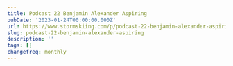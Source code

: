 ```yaml
---
title: Podcast 22 Benjamin Alexander Aspiring
pubDate: '2023-01-24T00:00:00.000Z'
url: https://www.stormskiing.com/p/podcast-22-benjamin-alexander-aspiring
slug: podcast-22-benjamin-alexander-aspiring
description: ''
tags: []
changefreq: monthly
---
```


<!-- Add post content below -->
